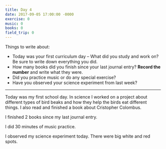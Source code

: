 ```yaml
---
title: Day 4
date: 2017-09-05 17:00:00 -0000
exercise: 0
music: 0
books: 0
field_trip: 0
---
```

Things to write about:

* Today was your first curriculum day – What did you study and work on? Be sure to write down everything you did.
* How many books did you finish since your last journal entry? **Record the number** and write what they were.
* Did you practice music or do any special exercise?
* Have you observed your science experiment from last week?

***

 Today was my first school day. In science I worked on a project about different types of bird beaks and how they help the birds eat different things. I also read and finished a book about Cristopher Colombus.

 I finished 2 books since my last journal entry.
 
 I did 30 minutes of music practice.
 
 I observed my science experiment today. There were big white and red spots.
